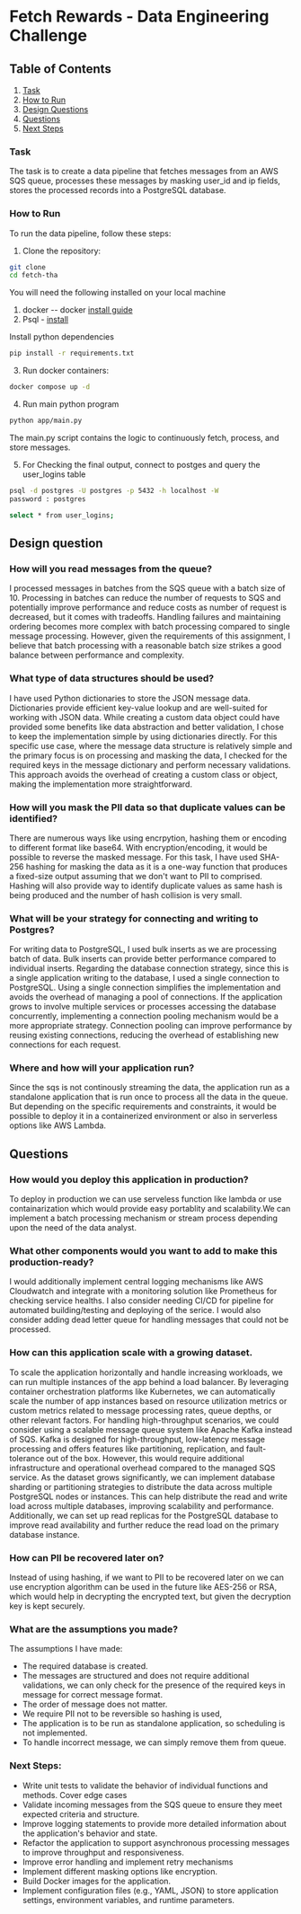 # Fetch Rewards - Data Engineering Challenge

## Table of Contents
1. [Task](#task)
2. [How to Run](#how-to-run)
3. [Design Questions](#design-question)
4. [Questions](#questions)
5. [Next Steps](#next-steps)
### Task
The task is to create a data pipeline that fetches messages from an AWS SQS queue, processes these messages by masking user_id and ip fields, stores the processed records into a PostgreSQL database.

### How to Run
To run the data pipeline, follow these steps:

1. Clone the repository:

```bash
git clone 
cd fetch-tha
```

You will need the following installed on your local machine
1. docker -- docker [install guide](https://docs.docker.com/get-docker/)
2. Psql - [install](https://www.postgresql.org/download/)


Install python dependencies
```bash
pip install -r requirements.txt
```
3. Run docker containers:
```bash
docker compose up -d
```
4. Run main python program
```bash
python app/main.py
```
The main.py script contains the logic to continuously fetch, process, and store messages.

5. For Checking the final output, connect to postges and query the user_logins table
```bash
psql -d postgres -U postgres -p 5432 -h localhost -W
password : postgres

select * from user_logins;
```

## Design question 
### How will you read messages from the queue?
I  processed messages in batches from the SQS queue with a batch size of 10. Processing in batches can reduce the number of requests to SQS and potentially improve performance and reduce costs as number of request is decreased, but it comes with tradeoffs. Handling failures and maintaining ordering becomes more complex with batch processing compared to single message processing. However, given the requirements of this assignment, I believe that batch processing with a reasonable batch size strikes a good balance between performance and complexity.
### What type of data structures should be used?
I have used Python dictionaries to store the JSON message data. Dictionaries provide efficient key-value lookup and are well-suited for working with JSON data. 
While creating a custom data object could have provided some benefits like data abstraction and better validation, I chose to keep the implementation simple by using dictionaries directly.
For this specific use case, where the message data structure is relatively simple and the primary focus is on processing and masking the data, I checked for the required keys in the message dictionary and perform necessary validations. This approach avoids the overhead of creating a custom class or object, making the implementation more straightforward.



### How will you mask the PII data so that duplicate values can be identified?

There are numerous ways like using encrpytion, hashing them or encoding to different format like base64. With encryption/encoding, it would be possible to reverse the masked message. For this task,  I have used  SHA-256 hashing for masking the data as it is a one-way function that produces a fixed-size output assuming that we don't want to PII to comprised. Hashing will also provide way to identify duplicate values as same hash is being produced and the number of hash collision is very small.

### What will be your strategy for connecting and writing to Postgres?
For writing data to PostgreSQL, I  used bulk inserts as we are processing batch of data. Bulk inserts can provide better performance compared to individual inserts.
Regarding the database connection strategy, since this is a single application writing to the database, I  used a single connection to PostgreSQL.  Using a single connection simplifies the implementation and avoids the overhead of managing a pool of connections.
If the application grows to involve multiple services or processes accessing the database concurrently, implementing a connection pooling mechanism would be a more appropriate strategy. Connection pooling can improve performance by reusing existing connections, reducing the overhead of establishing new connections for each request. 

### Where and how will your application run?
Since the sqs is not continously streaming the data,  the application run as a standalone application that is run once to process all the data in the queue. But depending on the specific requirements and constraints, it would be possible to deploy it in a containerized environment or also in serverless options like AWS Lambda.



## Questions

### How would you deploy this application in production?
To deploy in production we can use serveless function like lambda or use containarization which would provide easy portablity and scalability.We can implement a batch processing mechanism or stream process depending upon the need of the data analyst.


### What other components would you want to add to make this production-ready?
I would additionally implement central logging mechanisms like AWS Cloudwatch and integrate with a monitoring solution like Prometheus for checking service healths. I also consider needing CI/CD for pipeline for automated building/testing and deploying of the serice. I would also consider adding dead letter queue for handling messages that could not be processed.

### How can this application scale with a growing dataset.
To scale the application horizontally and handle increasing workloads, we can run multiple instances of the app behind a load balancer. By leveraging container orchestration platforms like Kubernetes, we can automatically scale the number of app instances based on resource utilization metrics or custom metrics related to message processing rates, queue depths, or other relevant factors.
For handling high-throughput scenarios, we could consider using a scalable message queue system like Apache Kafka instead of SQS. Kafka is designed for high-throughput, low-latency message processing and offers features like partitioning, replication, and fault-tolerance out of the box. However, this would require additional infrastructure and operational overhead compared to the managed SQS service.
As the dataset grows significantly, we can implement database sharding or partitioning strategies to distribute the data across multiple PostgreSQL nodes or instances. This can help distribute the read and write load across multiple databases, improving scalability and performance. Additionally, we can set up read replicas for the PostgreSQL database to improve read availability and further reduce the read load on the primary database instance.

### How can PII be recovered later on?
Instead of using hashing, if we want to PII to be recovered later on we can use encryption algorithm can be used in the future like AES-256 or RSA, which would help in decrypting the encrypted text, but given the decryption key is kept securely.

### What are the assumptions you made?
The assumptions I have made:
- The required database is created.
- The messages are structured and does not require additional validations, we can only check for the presence of the required keys in message for correct message format.
- The order of message does not matter.
- We require PII not to  be reversible so hashing is used, 
- The application is to be run as standalone application, so scheduling is not implemented.
- To handle incorrect message, we can simply remove them from queue.



### Next Steps:
- Write unit tests to validate the behavior of individual functions and methods. Cover edge cases
-  Validate incoming messages from the SQS queue to ensure they meet expected criteria and structure.
- Improve logging statements to provide more detailed information about the application's behavior and state.
- Refactor the application to support asynchronous processing messages to improve throughput and responsiveness.
- Improve error handling and implement retry mechanisms
- Implement different masking options like encryption.
- Build Docker images for the application.
- Implement configuration files (e.g., YAML, JSON) to store application settings, environment variables, and runtime parameters.